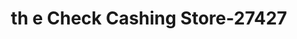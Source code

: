 ---
f_zip-code: 33401
f_state-code: FL
title: th e Check Cashing Store-27427
f_phone: 561-963-6117
f_city-only: Palm Beach
f_address: 3240 Lantana Road West Palm Beach
f_location-unique-id: '27427'
slug: th-e-check-cashing-store-27427
updated-on: '2024-05-30T13:46:58.046Z'
created-on: '2024-05-30T13:36:59.803Z'
published-on: '2024-05-30T13:54:32.469Z'
f_city-state: cms/city/palm-beach-fl.md
f_company: cms/company/th-e-check-cashing-store.md
f_state: cms/state/florida.md
layout: '[payday-loan].html'
tags: payday-loan
---